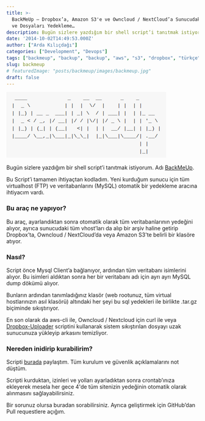 ```yaml
---
title: >-
  BackMeUp — Dropbox’a, Amazon S3'e ve Owncloud / NextCloud’a Sunucudaki MySQL
  ve Dosyaları Yedekleme…
description: Bugün sizlere yazdığım bir shell script’i tanıtmak istiyorum. Adı BackMeUp.
date: '2014-10-02T14:49:53.000Z'
author: ["Arda Kılıçdağı"]
categories: ["Development", "Devops"]
tags: ["backmeup", "backup", "backup", "aws", "s3", "dropbox", "türkçe"]
slug: backmeup
# featuredImage: "posts/backmeup/images/backmeup.jpg"
draft: false
---
```


![](./images/backmeup.png)

Bugün sizlere yazdığım bir shell script’i tanıtmak istiyorum. Adı [BackMeUp](https://github.com/Ardakilic/backmeup/).

Bu Script’i tamamen ihtiyaçtan kodladım. Yeni kurduğum sunucu için tüm virtualhost (FTP) ve veritabanlarını (MySQL) otomatik bir yedekleme aracına ihtiyacım vardı.

### Bu araç ne yapıyor?

Bu araç, ayarlandıktan sonra otomatik olarak tüm veritabanlarının yedeğini alıyor, ayrıca sunucudaki tüm vhost’ları da alıp bir arşiv haline getirip Dropbox’ta, Owncloud / NextCloud’da veya Amazon S3'te belirli bir klasöre atıyor.

### Nasıl?

Script önce Mysql Client’a bağlanıyor, ardından tüm veritabanı isimlerini alıyor. Bu isimleri aldıktan sonra her bir veritabanı adı için ayrı ayrı MySQL dump dökümü alıyor.

Bunların ardından tanımladığınız klasör (web rootunuz, tüm virtual hostlarınızın asıl klasörü) altındaki her şeyi bu sql yedekleri ile birlikte .tar.gz biçiminde sıkıştırıyor.

En son olarak da aws-cli ile, Owncloud / Nextcloud için curl ile veya [Dropbox-Uploader](https://github.com/andreafabrizi/Dropbox-Uploader) scriptini kullanarak sistem sıkıştırılan dosyayı uzak sunucunuza yükleyip arkasını temizliyor.

### Nereden inidirip kurabilirim?

Scripti [burada](https://github.com/Ardakilic/backmeup) paylaştım. Tüm kurulum ve güvenlik açıklamalarını not düştüm.

Scripti kurduktan, izinleri ve yolları ayarladıktan sonra crontab’ınıza ekleyerek mesela her gece 4'de tüm sitenizin yedeğinin otomatik olarak alınmasını sağlayabilirsiniz.

Bir sorunuz olursa buradan sorabilirsiniz. Ayrıca geliştirmek için GitHub’dan Pull requestlere açığım.